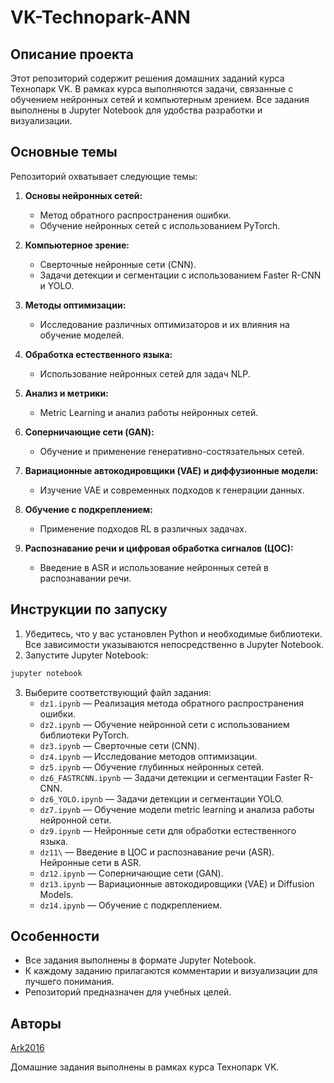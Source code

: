 # VK-Technopark-ANN

## Описание проекта
Этот репозиторий содержит решения домашних заданий курса Технопарк VK. В рамках курса выполняются задачи, связанные с обучением нейронных сетей и компьютерным зрением. Все задания выполнены в Jupyter Notebook для удобства разработки и визуализации.

## Основные темы
Репозиторий охватывает следующие темы:

1. **Основы нейронных сетей:**
   - Метод обратного распространения ошибки.
   - Обучение нейронных сетей с использованием PyTorch.

2. **Компьютерное зрение:**
   - Сверточные нейронные сети (CNN).
   - Задачи детекции и сегментации с использованием Faster R-CNN и YOLO.

3. **Методы оптимизации:**
   - Исследование различных оптимизаторов и их влияния на обучение моделей.

4. **Обработка естественного языка:**
   - Использование нейронных сетей для задач NLP.

5. **Анализ и метрики:**
   - Metric Learning и анализ работы нейронных сетей.

6. **Соперничающие сети (GAN):**
   - Обучение и применение генеративно-состязательных сетей.

7. **Вариационные автокодировщики (VAE) и диффузионные модели:**
   - Изучение VAE и современных подходов к генерации данных.

8. **Обучение с подкреплением:**
   - Применение подходов RL в различных задачах.

9. **Распознавание речи и цифровая обработка сигналов (ЦОС):**
   - Введение в ASR и использование нейронных сетей в распознавании речи.

## Инструкции по запуску

1. Убедитесь, что у вас установлен Python и необходимые библиотеки. Все зависимости указываются непосредственно в Jupyter Notebook.
2. Запустите Jupyter Notebook:
  ```bash
  jupyter notebook
  ```
3. Выберите соответствующий файл задания:
    - `dz1.ipynb` — Реализация метода обратного распространения ошибки.
    - `dz2.ipynb` — Обучение нейронной сети с использованием библиотеки PyTorch.
    - `dz3.ipynb` — Сверточные сети (CNN).
    - `dz4.ipynb` — Исследование методов оптимизации.
    - `dz5.ipynb` — Обучение глубинных нейронных сетей.
    - `dz6_FASTRCNN.ipynb` — Задачи детекции и сегментации Faster R-CNN.
    - `dz6_YOLO.ipynb` — Задачи детекции и сегментации YOLO.
    - `dz7.ipynb` — Обучение модели metric learning и анализа работы нейронной сети.
    - `dz9.ipynb` — Нейронные сети для обработки естественного языка.
    - `dz11\` — Введение в ЦОС и распознавание речи (ASR). Нейронные сети в ASR.
    - `dz12.ipynb` — Соперничающие сети (GAN).
    - `dz13.ipynb` — Вариационные автокодировщики (VAE) и Diffusion Models.
    - `dz14.ipynb` — Обучение с подкреплением.


## Особенности
- Все задания выполнены в формате Jupyter Notebook.
- К каждому заданию прилагаются комментарии и визуализации для лучшего понимания.
- Репозиторий предназначен для учебных целей.

## Авторы
[Ark2016](https://github.com/ark2016)

Домашние задания выполнены в рамках курса Технопарк VK.
